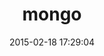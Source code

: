 ---
layout: post
title:  "mongo"
repo:   "mongodb/mongo-ruby-driver"
date:   2015-02-18 17:29:04
gemurl: http://www.mongodb.org
---